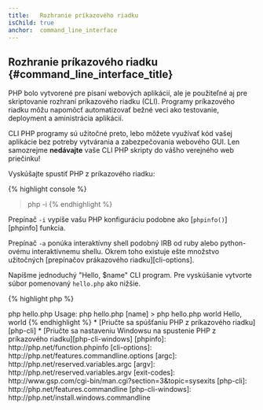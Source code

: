 ```yaml
---
title:   Rozhranie príkazového riadku
isChild: true
anchor:  command_line_interface
---
```


## Rozhranie príkazového riadku {#command_line_interface_title}

PHP bolo vytvorené pre písaní webových aplikácií, ale je použiteľné aj pre skriptovanie rozhraní príkazového riadku
(CLI). Programy príkazového riadku môžu napomôcť automatizovať bežné veci ako testovanie, deployment a aministrácia
aplikácií.

CLI PHP programy sú užitočné preto, lebo môžete využívať kód vašej aplikácie bez potreby vytvárania a zabezpečovania
webového GUI. Len samozrejme **nedávajte** vaše CLI PHP skripty do vášho verejného web priečinku!

Vyskúšajte spustiť PHP z príkazového riadku:

{% highlight console %}
> php -i
{% endhighlight %}

Prepínač `-i` vypíše vašu PHP konfiguráciu podobne ako [`phpinfo()`][phpinfo] funkcia.

Prepínač `-a` ponúka interaktívny shell podobný IRB od ruby alebo python-ovému interaktívnemu shellu. Okrem toho
existuje ešte množstvo užitočných [prepínačov prákazového riadku][cli-options].

Napíšme jednoduchý "Hello, $name" CLI program. Pre vyskúšanie vytvorte súbor pomenovaný `hello.php` ako nižšie.

{% highlight php %}
<?php
if ($argc !== 2) {
    echo "Usage: php hello.php [name].\n";
    exit(1);
}
$name = $argv[1];
echo "Hello, $name\n";
{% endhighlight %}

PHP nastaví dve špeciálne premenné na základe argumentov, s ktorými spustíte svoj skript. [`$argc`][argc] je číselná
premenná obsahujúca *počet* argumentov and [`$argv`][argv] je pole obsahujúce hodnotu *každého* argumentu.
Prvý argument je vždy názov vášho PHP skriptu, v tomto prípade `hello.php`.

Výraz `exit()`  sa používa s nenulovou hodnotou na to, aby shell vedel, že príkaz skončil chybou. Často používané
exit kódy môžete nájsť [tu][exit-codes].

Pre spustenie nášho skriptu vyššie z príkazového riadku:

{% highlight console %}
> php hello.php
Usage: php hello.php [name]
> php hello.php world
Hello, world
{% endhighlight %}


 * [Priučte sa spúšťaniu PHP z príkazového riadku][php-cli]
 * [Priučte sa nastaveniu Windowsu na spustenie PHP z príkazového riadku][php-cli-windows]


[phpinfo]: http://php.net/function.phpinfo
[cli-options]: http://php.net/features.commandline.options
[argc]: http://php.net/reserved.variables.argc
[argv]: http://php.net/reserved.variables.argv
[exit-codes]: http://www.gsp.com/cgi-bin/man.cgi?section=3&amp;topic=sysexits
[php-cli]: http://php.net/features.commandline
[php-cli-windows]: http://php.net/install.windows.commandline
